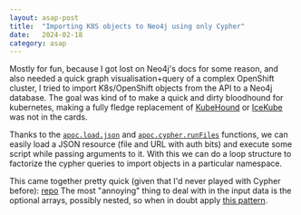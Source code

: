 ```yaml
---
layout: asap-post
title:  "Importing K8S objects to Neo4j using only Cypher"
date:   2024-02-18
category: asap
---
```


Mostly for fun, because I got lost on Neo4j's docs for some reason, and also needed a quick graph visualisation+query of a complex OpenShift cluster, I tried to import K8s/OpenShift objects from the API to a Neo4j database. The goal was kind of to make a quick and dirty bloodhound for kubernetes, making a fully fledge replacement of [KubeHound](https://github.com/DataDog/KubeHound) or [IceKube](https://github.com/WithSecureLabs/IceKube) was not in the cards.

Thanks to the [`apoc.load.json`](https://neo4j.com/docs/apoc/current/import/load-json/#load-json-available-procedures-apoc.load.json) and [`apoc.cypher.runFiles`](https://neo4j.com/labs/apoc/4.4/overview/apoc.cypher/apoc.cypher.runFiles/) functions, we can easily load a JSON resource (file and URL with auth bits) and execute some script while passing arguments to it. With this we can do a loop structure to factorize the cypher queries to import objects in a particular namespace.

This came together pretty quick (given that I'd never played with Cypher before): [repo](https://github.com/alan-mushi/k8s-import-to-neo4j) The most "annoying" thing to deal with in the input data is the optional arrays, possibly nested, so when in doubt apply [this pattern](https://github.com/alan-mushi/k8s-import-to-neo4j/blob/3fe5dd2517de92719d6ef1d582a3520fb5c35368/import_queries/60_clusterrolebindings.cypher#L17-L20).
